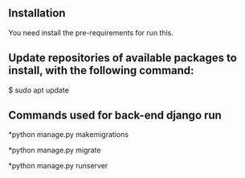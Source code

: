 ## Installation
You need install the pre-requirements for run this.

## Update repositories of available packages to install, with the following command:

 $ sudo apt update
## Commands used for back-end django run

*python manage.py makemigrations

*python manage.py migrate

*python manage.py runserver
